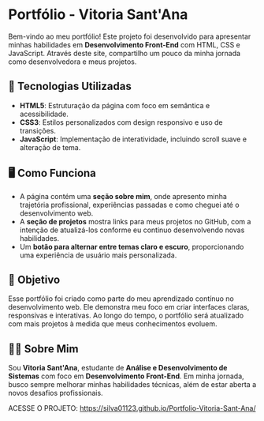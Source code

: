 # Portfólio - Vitoria Sant'Ana

Bem-vindo ao meu portfólio! Este projeto foi desenvolvido para apresentar minhas habilidades em **Desenvolvimento Front-End** com HTML, CSS e JavaScript. Através deste site, compartilho um pouco da minha jornada como desenvolvedora e meus projetos.

## 🚀 Tecnologias Utilizadas

- **HTML5**: Estruturação da página com foco em semântica e acessibilidade.
- **CSS3**: Estilos personalizados com design responsivo e uso de transições.
- **JavaScript**: Implementação de interatividade, incluindo scroll suave e alteração de tema.

## 🖥️ Como Funciona

- A página contém uma **seção sobre mim**, onde apresento minha trajetória profissional, experiências passadas e como cheguei até o desenvolvimento web.
- A **seção de projetos** mostra links para meus projetos no GitHub, com a intenção de atualizá-los conforme eu continuo desenvolvendo novas habilidades.
- Um **botão para alternar entre temas claro e escuro**, proporcionando uma experiência de usuário mais personalizada.

## 💼 Objetivo

Esse portfólio foi criado como parte do meu aprendizado contínuo no desenvolvimento web. Ele demonstra meu foco em criar interfaces claras, responsivas e interativas. Ao longo do tempo, o portfólio será atualizado com mais projetos à medida que meus conhecimentos evoluem.

## 🧑‍💻 Sobre Mim

Sou **Vitoria Sant'Ana**, estudante de **Análise e Desenvolvimento de Sistemas** com foco em **Desenvolvimento Front-End**. Em minha jornada, busco sempre melhorar minhas habilidades técnicas, além de estar aberta a novos desafios profissionais.

ACESSE O PROJETO:
https://silva01123.github.io/Portfolio-Vitoria-Sant-Ana/



